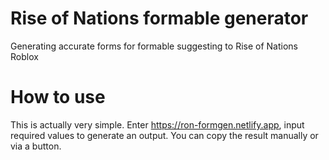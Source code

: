 # Rise of Nations formable generator
Generating accurate forms for formable suggesting to Rise of Nations Roblox

# How to use
This is actually very simple. Enter https://ron-formgen.netlify.app, input required values to generate an output. You can copy the result manually or via a button.
